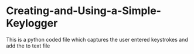 # Creating-and-Using-a-Simple-Keylogger
This is a python coded file which captures the user entered keystrokes and add the to text file
